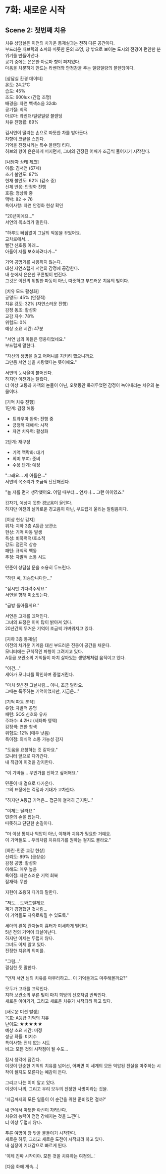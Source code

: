 # 7화: 새로운 시작

## Scene 2: 첫번째 치유

치유 상담실은 이전의 차가운 통제실과는 전혀 다른 공간이다.  
부드러운 패브릭의 소파와 따뜻한 톤의 조명, 창 밖으로 보이는 도시의 전경이 편안한 분위기를 만들어낸다.  
공기 중에는 은은한 아로마 향이 퍼져있다.  
마음을 차분하게 만드는 라벤더와 안정감을 주는 일랑일랑의 블렌딩이다.

[상담실 환경 데이터]  
온도: 24.2°C  
습도: 45%  
조도: 600lux (간접 조명)  
배경음: 자연 백색소음 32db  
공기질: 최적  
아로마: 라벤더/일랑일랑 블렌딩  
치유 진행률: 89%

김서연이 떨리는 손으로 따뜻한 차를 받아든다.  
차향이 코끝을 스친다.  
기억을 진정시키는 특수 블렌딩 티다.  
허브의 향이 은은하게 퍼지면서, 그녀의 긴장된 어깨가 조금씩 풀어지기 시작한다.

[내담자 상태 체크]  
이름: 김서연 (67세)  
초기 불안도: 87%  
현재 불안도: 62% (감소 중)  
신체 반응: 안정화 진행  
호흡: 정상화 중  
맥박: 82 → 76  
특이사항: 자연 안정화 현상 확인

"20년이에요..."  
서연의 목소리가 떨린다. 

"하루도 빠짐없이 그날의 악몽을 꾸었어요.  
교차로에서...  
빨간 신호등 아래...  
아들이 저를 보호하려다가..."

기억 공명기를 사용하지 않는다.  
대신 자연스럽게 서연의 감정에 공감한다.  
내 눈에서 은은한 푸른빛이 번진다.  
그것은 이전의 위험한 파동이 아닌, 따뜻하고 부드러운 치유의 빛이다.

[치유 모드 활성화]  
공명도: 45% (안정적)  
치유 강도: 32% (자연스러운 진행)  
감정 동조: 활성화  
교감 지수: 78%  
위험도: 0%  
예상 소요 시간: 47분

"서연 님의 아들은 영웅이었네요."  
부드럽게 말한다. 

"자신의 생명을 걸고 어머니를 지키려 했으니까요.  
그만큼 서연 님을 사랑했다는 뜻이에요."

서연의 눈시울이 붉어진다.  
하지만 이전과는 달랐다.  
더 이상 고통과 자책의 눈물이 아닌, 오랫동안 묵혀두었던 감정이 녹아내리는 치유의 눈물이다.

[기억 치유 진행]  
1단계: 감정 해동  
- 트라우마 완화: 진행 중  
- 긍정적 재해석: 시작  
- 자연 치유력: 활성화

2단계: 재구성  
- 기억 맥락화: 대기  
- 의미 부여: 준비  
- 수용 단계: 예정

"그래요... 제 아들은..."  
서연의 목소리가 조금씩 단단해진다. 

"늘 저를 먼저 생각했어요. 어릴 때부터... 언제나... 그런 아이였죠."

갑자기, 예상치 못한 경보음이 울린다.  
하지만 이전의 날카로운 경고음이 아닌, 부드럽게 울리는 알림음이다.

[이상 현상 감지]  
위치: 지하 3층 A등급 보관소  
현상: 기억 파동 발생  
특성: 비폭력적/호소적  
강도: 점진적 상승  
패턴: 규칙적 맥동  
추정: 자발적 소통 시도

민준이 상담실 문을 조용히 두드린다. 

"하린 씨, 죄송합니다만..."

"잠시만 기다려주세요."  
서연을 향해 미소짓는다. 

"금방 돌아올게요."

서연은 고개를 끄덕인다.  
그녀의 표정은 이미 많이 밝아져 있다.  
20년간의 무거운 기억이 조금씩 가벼워지고 있다.

[지하 3층 통제실]  
이전의 차가운 기계음 대신 부드러운 진동이 공간을 채운다.   
모니터에는 규칙적인 파형이 그려지고 있다.   
A등급 보관소의 기억들이 마치 살아있는 생명체처럼 움직이고 있다.

"이건..."  
세아가 모니터를 확인하며 중얼거린다. 

"마치 5년 전 그날처럼... 아니, 조금 달라요.  
그때는 폭주하는 기억이었지만, 지금은..."

[기억 파동 분석]  
유형: 자발적 공명  
패턴: SOS 신호와 유사  
주파수: 4.2Hz (세타파 영역)  
감정색: 연한 청색  
위험도: 12% (매우 낮음)  
특이점: 의식적 소통 가능성 감지

"도움을 요청하는 것 같아요."  
모니터 앞으로 다가간다.  
내 직감이 이것을 감지한다. 

"이 기억들... 무언가를 전하고 싶어해요."

민준이 내 곁으로 다가온다.  
그의 표정에는 걱정과 기대가 교차한다. 

"하지만 A등급 기억은... 접근이 철저히 금지된..."

"이제는 달라요."  
민준의 손을 잡는다.  
따뜻하고 단단한 손길이다. 

"더 이상 통제나 억압이 아닌, 이해와 치유가 필요한 거예요.  
이 기억들도... 우리처럼 치유되기를 원하는 걸지도 몰라요."

[하린-민준 교감 현상]  
신뢰도: 89% (급상승)  
감정 공명: 활성화  
이해도: 매우 높음  
특이점: 자연스러운 기억 회복  
잠재력: 무한

지현이 조용히 다가와 말한다. 

"저도... 도와드릴게요.  
제가 경험했던 것처럼...  
이 기억들도 자유로워질 수 있도록."

세아의 왼쪽 관자놀이 흉터가 미세하게 떨린다.  
5년 전의 기억이 되살아난다.  
하지만 이제는 두렵지 않다.  
그녀도 이제 알고 있다.  
진정한 치유의 의미를.

"그럼..."  
결심한 듯 말한다. 

"먼저 서연 님의 치유를 마무리하고... 이 기억들과도 마주해볼까요?"

모두가 고개를 끄덕인다.  
지하 보관소의 푸른 빛이 마치 희망의 신호처럼 반짝인다.  
새로운 이야기가, 그리고 새로운 치유가 시작되려 하고 있다.

[새로운 미션 발생]  
목표: A등급 기억의 치유  
난이도: ★★★★★  
예상 소요 시간: 미정  
성공 확률: 미지수  
특이사항: 전례 없는 시도  
비고: 모든 것의 시작점이 될 수도...

잠시 생각에 잠긴다.  
이것이 단순한 기억의 치유를 넘어선, 어쩌면 이 세계의 모든 억압된 진실을 마주하는 시작이 될지도 모른다는 예감이 든다. 

그리고 나는 이미 알고 있다.  
이것이 나의, 그리고 우리 모두의 진정한 사명이라는 것을.

'지금까지의 모든 일들이 이 순간을 위한 준비였던 걸까?'

내 안에서 따뜻한 확신이 자라난다.  
치유의 능력이 점점 강해지는 것을 느낀다.  
더 이상 두렵지 않다. 

푸른 여명이 창 밖을 물들이기 시작한다.  
새로운 하루, 그리고 새로운 도전이 시작되려 하고 있다.  
내 심장이 기대감으로 빠르게 뛴다.

'이제 진짜 시작이야. 모든 것을 치유하는 여정의...'

[다음 화에 계속...]